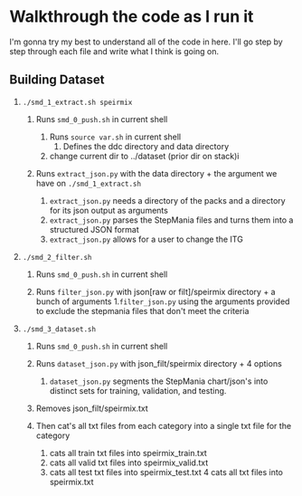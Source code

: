 # Walkthrough the code as I run it

I'm gonna try my best to understand all of the code in here.
I'll go step by step through each file and write what I think is going on.

## Building Dataset
1. `./smd_1_extract.sh speirmix` 
    1. Runs `smd_0_push.sh` in current shell
       1. Runs `source var.sh` in current shell
          1. Defines the ddc directory and data directory
       2. change current dir to ../dataset (prior dir on stack)i
      
    2. Runs `extract_json.py` with the data directory + the argument we have on `./smd_1_extract.sh`
       1. `extract_json.py` needs a directory of the packs and a directory for its json output as arguments
       2. `extract_json.py` parses the StepMania files and turns them into a structured JSON format
       3. `extract_json.py` allows for a user to change the ITG
      
2. `./smd_2_filter.sh`
    1. Runs `smd_0_push.sh` in current shell
   
    2. Runs `filter_json.py` with json[raw or filt]/speirmix directory + a bunch of arguments 
       1.`filter_json.py` using the arguments provided to exclude the stepmania files that don't meet the criteria

3. `./smd_3_dataset.sh`
    1. Runs `smd_0_push.sh` in current shell
   
    2. Runs `dataset_json.py` with json_filt/speirmix directory + 4 options
       1. `dataset_json.py` segments the StepMania chart/json's into distinct sets for training, validation, and testing.
    3. Removes json_filt/speirmix.txt
    4. Then cat's all txt files from each category into a single txt file for the category
       1. cats all train txt files into speirmix_train.txt
       2. cats all valid txt files into speirmix_valid.txt
       3. cats all test txt files into speirmix_test.txt
       4  cats all txt files into speirmix.txt
